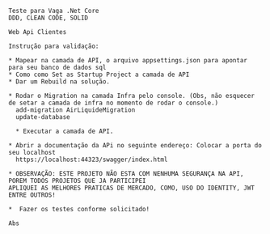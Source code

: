 	Teste para Vaga .Net Core
	DDD, CLEAN CODE, SOLID

	Web Api Clientes

	Instrução para validação:

	* Mapear na camada de API, o arquivo appsettings.json para apontar para seu banco de dados sql
	* Como como Set as Startup Project a camada de API
	* Dar um Rebuild na solução.
	
	* Rodar o Migration na camada Infra pelo console. (Obs, não esquecer de setar a camada de infra no momento de rodar o console.)
	  add-migration AirLiquideMigration
	  update-database
	  
	  * Executar a camada de API.
	    
	* Abrir a documentação da APi no seguinte endereço: Colocar a porta do seu localhost
	  https://localhost:44323/swagger/index.html 
	
	* OBSERVAÇÃO: ESTE PROJETO NÃO ESTA COM NENHUMA SEGURANÇA NA API, POREM TODOS PROJETOS QUE JA PARTICIPEI 
	APLIQUEI AS MELHORES PRATICAS DE MERCADO, COMO, USO DO IDENTITY, JWT ENTRE OUTROS!
	
	*  Fazer os testes conforme solicitado!
	
	Abs
	
	

